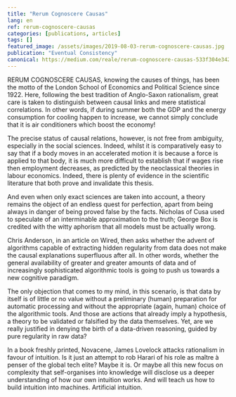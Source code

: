 ```yaml
---
title: "Rerum Cognoscere Causas"
lang: en
ref: rerum-cognoscere-causas
categories: [publications, articles]
tags: []
featured_image: /assets/images/2019-08-03-rerum-cognoscere-causas.jpg
publication: "Eventual Consistency"
canonical: https://medium.com/reale/rerum-cognoscere-causas-533f304e3423
---
```


RERUM COGNOSCERE CAUSAS, knowing the causes of things, has been the motto of the London School of Economics and Political Science since 1922. Here, following the best tradition of Anglo-Saxon rationalism, great care is taken to distinguish between causal links and mere statistical correlations. In other words, if during summer both the GDP and the energy consumption for cooling happen to increase, we cannot simply conclude that it is air conditioners which boost the economy!

The precise status of causal relations, however, is not free from ambiguity, especially in the social sciences. Indeed, whilst it is comparatively easy to say that if a body moves in an accelerated motion it is because a force is applied to that body, it is much more difficult to establish that if wages rise then employment decreases, as predicted by the neoclassical theories in labour economics. Indeed, there is plenty of evidence in the scientific literature that both prove and invalidate this thesis.

And even when only exact sciences are taken into account, a theory remains the object of an endless quest for perfection, apart from being always in danger of being proved false by the facts. Nicholas of Cusa used to speculate of an interminable approximation to the truth; George Box is credited with the witty aphorism that all models must be actually wrong.

Chris Anderson, in an article on Wired, then asks whether the advent of algorithms capable of extracting hidden regularity from data does not make the causal explanations superfluous after all. In other words, whether the general availability of greater and greater amounts of data and of increasingly sophisticated algorithmic tools is going to push us towards a new cognitive paradigm.

The only objection that comes to my mind, in this scenario, is that data by itself is of little or no value without a preliminary (human) preparation for automatic processing and without the appropriate (again, human) choice of the algorithmic tools. And those are actions that already imply a hypothesis, a theory to be validated or falsified by the data themselves. Yet, are we really justified in denying the birth of a data-driven reasoning, guided by pure regularity in raw data?

In a book freshly printed, Novacene, James Lovelock attacks rationalism in favour of intuition. Is it just an attempt to rob Harari of his role as maître à penser of the global tech elite? Maybe it is. Or maybe all this new focus on complexity that self-organises into knowledge will disclose us a deeper understanding of how our own intuition works. And will teach us how to build intuition into machines. Artificial intuition.
